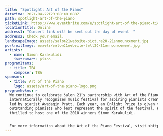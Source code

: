 ```yaml
---
title: "Spotlight: Art of the Piano"
datetime: 2021-04-22T23:00:00.000Z
path: spotlight-art-of-the-piano
ticketLink: https://www.eventbrite.com/e/spotlight-art-of-the-piano-tickets-122231075437
locationTitle: Online
address1: "Concert link will be sent out the day of event. "
address2: Check your email.
landscapeImage: assets/salon21website-picture20-21announcement.jpg
portraitImage: assets/salon21website-tall20-21announcement.jpg
artists:
  - name: Simon Karakulidi
    instrument: piano
programItems:
  - title: TBA
    composer: TBA
sponsors:
  - title: Art of the Piano
    logo: assets/art-of-the-piano-logo.png
programNotes: >-
  We continue to celebrate Salon 21’s partnership with Art of the Piano, an
  internationally recognized music festival for aspiring pianists created and
  led by pianist Awadagin Pratt. Each year, an Enlight Prize is given to two
  outstanding pianists who best represent the spirit of the festival. We are
  thrilled to host one of the 2018 winners Simon Karakulidi.


  For more information about the Art of the Piano Festival, visit <https://artofthepiano.org/>.
---
```

